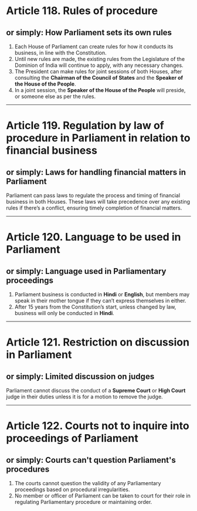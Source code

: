 # Article 118. Rules of procedure
## or simply: How Parliament sets its own rules

1. Each House of Parliament can create rules for how it conducts its business, in line with the Constitution.
2. Until new rules are made, the existing rules from the Legislature of the Dominion of India will continue to apply, with any necessary changes.
3. The President can make rules for joint sessions of both Houses, after consulting the **Chairman of the Council of States** and the **Speaker of the House of the People**.
4. In a joint session, the **Speaker of the House of the People** will preside, or someone else as per the rules.

---

# Article 119. Regulation by law of procedure in Parliament in relation to financial business
## or simply: Laws for handling financial matters in Parliament

Parliament can pass laws to regulate the process and timing of financial business in both Houses. These laws will take precedence over any existing rules if there’s a conflict, ensuring timely completion of financial matters.

---

# Article 120. Language to be used in Parliament
## or simply: Language used in Parliamentary proceedings

1. Parliament business is conducted in **Hindi** or **English**, but members may speak in their mother tongue if they can’t express themselves in either.
2. After 15 years from the Constitution’s start, unless changed by law, business will only be conducted in **Hindi**.

---

# Article 121. Restriction on discussion in Parliament
## or simply: Limited discussion on judges

Parliament cannot discuss the conduct of a **Supreme Court** or **High Court** judge in their duties unless it is for a motion to remove the judge.

---

# Article 122. Courts not to inquire into proceedings of Parliament
## or simply: Courts can't question Parliament's procedures

1. The courts cannot question the validity of any Parliamentary proceedings based on procedural irregularities.
2. No member or officer of Parliament can be taken to court for their role in regulating Parliamentary procedure or maintaining order.
